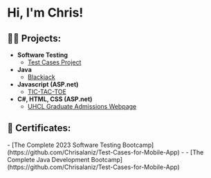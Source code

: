 <h1>Hi, I'm Chris!</h1>

<h2>👨‍💻 Projects:</h2>

- <b>Software Testing</b>
  - [Test Cases Project](https://github.com/Chrisalaniz/Test-Cases-for-Mobile-App)
- <b>Java</b>
  - [Blackjack](https://github.com/Chrisalaniz/Blackjack)
- <b>Javascript (ASP.net)</b>
  - [TIC-TAC-TOE](https://github.com/Chrisalaniz/TIC-TAC-TOE)
- <b>C#, HTML, CSS (ASP.net)</b>
  - [UHCL Graduate Admissions Webpage](https://github.com/Chrisalaniz/UHCL-Graduate-Admissions-Webpage)

<h2>📄 Certificates:</h2>
<b></b>
- [The Complete 2023 Software Testing Bootcamp](https://github.com/Chrisalaniz/Test-Cases-for-Mobile-App)
- <b></b>
- [The Complete Java Development Bootcamp](https://github.com/Chrisalaniz/Test-Cases-for-Mobile-App)
